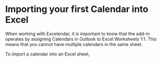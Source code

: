 # Importing your first Calendar into Excel

When working with Excelendar, it is important to know that the add-in operates by assigning Calendars in Outlook to Excel Worksheets 1:1. This means that you cannot have multiple calendars in the same sheet.



To import a calendar into an Excel sheet,&#x20;
